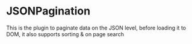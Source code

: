 # JSONPagination
This is the plugin to paginate data on the JSON level, before loading it to DOM, it also supports sorting &amp; on page search
